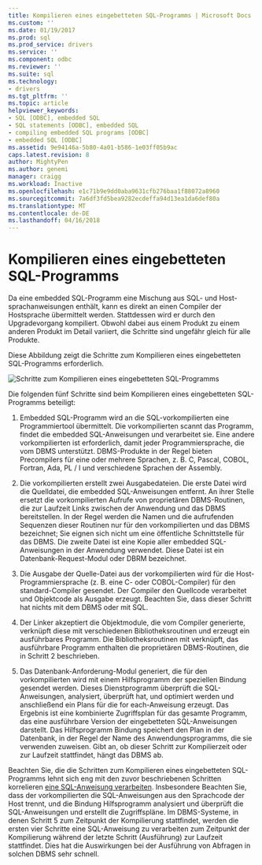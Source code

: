 ```yaml
---
title: Kompilieren eines eingebetteten SQL-Programms | Microsoft Docs
ms.custom: ''
ms.date: 01/19/2017
ms.prod: sql
ms.prod_service: drivers
ms.service: ''
ms.component: odbc
ms.reviewer: ''
ms.suite: sql
ms.technology:
- drivers
ms.tgt_pltfrm: ''
ms.topic: article
helpviewer_keywords:
- SQL [ODBC], embedded SQL
- SQL statements [ODBC], embedded SQL
- compiling embedded SQL programs [ODBC]
- embedded SQL [ODBC]
ms.assetid: 9e94146a-5b80-4a01-b586-1e03ff05b9ac
caps.latest.revision: 8
author: MightyPen
ms.author: genemi
manager: craigg
ms.workload: Inactive
ms.openlocfilehash: e1c71b9e9dd0aba9631cfb276baa1f88072a8960
ms.sourcegitcommit: 7a6df3fd5bea9282ecdeffa94d13ea1da6def80a
ms.translationtype: MT
ms.contentlocale: de-DE
ms.lasthandoff: 04/16/2018
---
```

# <a name="compiling-an-embedded-sql-program"></a>Kompilieren eines eingebetteten SQL-Programms
Da eine embedded SQL-Programm eine Mischung aus SQL- und Host-sprachanweisungen enthält, kann es direkt an einen Compiler der Hostsprache übermittelt werden. Stattdessen wird er durch den Upgradevorgang kompiliert. Obwohl dabei aus einem Produkt zu einem anderen Produkt im Detail variiert, die Schritte sind ungefähr gleich für alle Produkte.  
  
 Diese Abbildung zeigt die Schritte zum Kompilieren eines eingebetteten SQL-Programms erforderlich.  
  
 ![Schritte zum Kompilieren eines eingebetteten SQL-Programms](../../odbc/reference/media/pr02.gif "pr02")  
  
 Die folgenden fünf Schritte sind beim Kompilieren eines eingebetteten SQL-Programms beteiligt:  
  
1.  Embedded SQL-Programm wird an die SQL-vorkompilierten eine Programmiertool übermittelt. Die vorkompilierten scannt das Programm, findet die embedded SQL-Anweisungen und verarbeitet sie. Eine andere vorkompilierten ist erforderlich, damit jeder Programmiersprache, die vom DBMS unterstützt. DBMS-Produkte in der Regel bieten Precompilers für eine oder mehrere Sprachen, z. B. C, Pascal, COBOL, Fortran, Ada, PL / I und verschiedene Sprachen der Assembly.  
  
2.  Die vorkompilierten erstellt zwei Ausgabedateien. Die erste Datei wird die Quelldatei, die embedded SQL-Anweisungen entfernt. An ihrer Stelle ersetzt die vorkompilierten Aufrufe von proprietären DBMS-Routinen, die zur Laufzeit Links zwischen der Anwendung und das DBMS bereitstellen. In der Regel werden die Namen und die aufrufenden Sequenzen dieser Routinen nur für den vorkompilierten und das DBMS bezeichnet; Sie eignen sich nicht um eine öffentliche Schnittstelle für das DBMS. Die zweite Datei ist eine Kopie aller embedded SQL-Anweisungen in der Anwendung verwendet. Diese Datei ist ein Datenbank-Request-Modul oder DBRM bezeichnet.  
  
3.  Die Ausgabe der Quelle-Datei aus der vorkompilierten wird für die Host-Programmiersprache (z. B. eine C- oder COBOL-Compiler) für den standard-Compiler gesendet. Der Compiler den Quellcode verarbeitet und Objektcode als Ausgabe erzeugt. Beachten Sie, dass dieser Schritt hat nichts mit dem DBMS oder mit SQL.  
  
4.  Der Linker akzeptiert die Objektmodule, die vom Compiler generierte, verknüpft diese mit verschiedenen Bibliotheksroutinen und erzeugt ein ausführbares Programm. Die Bibliotheksroutinen mit verknüpft, das ausführbare Programm enthalten die proprietären DBMS-Routinen, die in Schritt 2 beschrieben.  
  
5.  Das Datenbank-Anforderung-Modul generiert, die für den vorkompilierten wird mit einem Hilfsprogramm der speziellen Bindung gesendet werden. Dieses Dienstprogramm überprüft die SQL-Anweisungen, analysiert, überprüft hat, und optimiert werden und anschließend ein Plans für die for each-Anweisung erzeugt. Das Ergebnis ist eine kombinierte Zugriffsplan für das gesamte Programm, das eine ausführbare Version der eingebetteten SQL-Anweisungen darstellt. Das Hilfsprogramm Bindung speichert den Plan in der Datenbank, in der Regel der Name des Anwendungsprogramms, die sie verwenden zuweisen. Gibt an, ob dieser Schritt zur Kompilierzeit oder zur Laufzeit stattfindet, hängt das DBMS ab.  
  
 Beachten Sie, die die Schritten zum Kompilieren eines eingebetteten SQL-Programms lehnt sich eng mit den zuvor beschriebenen Schritten korrelieren [eine SQL-Anweisung verarbeiten](../../odbc/reference/processing-a-sql-statement.md). Insbesondere Beachten Sie, dass der vorkompilierten die SQL-Anweisungen aus den Sprachcode der Host trennt, und die Bindung Hilfsprogramm analysiert und überprüft die SQL-Anweisungen und erstellt die Zugriffspläne. Im DBMS-Systeme, in denen Schritt 5 zum Zeitpunkt der Kompilierung stattfindet, werden die ersten vier Schritte eine SQL-Anweisung zu verarbeiten zum Zeitpunkt der Kompilierung während der letzte Schritt (Ausführung) zur Laufzeit stattfindet. Dies hat die Auswirkungen bei der Ausführung von Abfragen in solchen DBMS sehr schnell.
